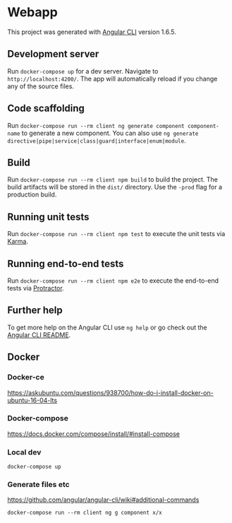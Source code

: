 # Webapp

This project was generated with [Angular CLI](https://github.com/angular/angular-cli) version 1.6.5.

## Development server

Run `docker-compose up` for a dev server. Navigate to `http://localhost:4200/`. The app will automatically reload if you change any of the source files.

## Code scaffolding

Run `docker-compose run --rm client ng generate component component-name` to generate a new component. You can also use `ng generate directive|pipe|service|class|guard|interface|enum|module`.

## Build

Run `docker-compose run --rm client npm build` to build the project. The build artifacts will be stored in the `dist/` directory. Use the `-prod` flag for a production build.

## Running unit tests

Run `docker-compose run --rm client npm test` to execute the unit tests via [Karma](https://karma-runner.github.io).

## Running end-to-end tests

Run `docker-compose run --rm client npm e2e` to execute the end-to-end tests via [Protractor](http://www.protractortest.org/).

## Further help

To get more help on the Angular CLI use `ng help` or go check out the [Angular CLI README](https://github.com/angular/angular-cli/blob/master/README.md).

## Docker

### Docker-ce

https://askubuntu.com/questions/938700/how-do-i-install-docker-on-ubuntu-16-04-lts

### Docker-compose

https://docs.docker.com/compose/install/#install-compose
 
### Local dev

```
docker-compose up
```

### Generate files etc

https://github.com/angular/angular-cli/wiki#additional-commands

```
docker-compose run --rm client ng g component x/x
```
